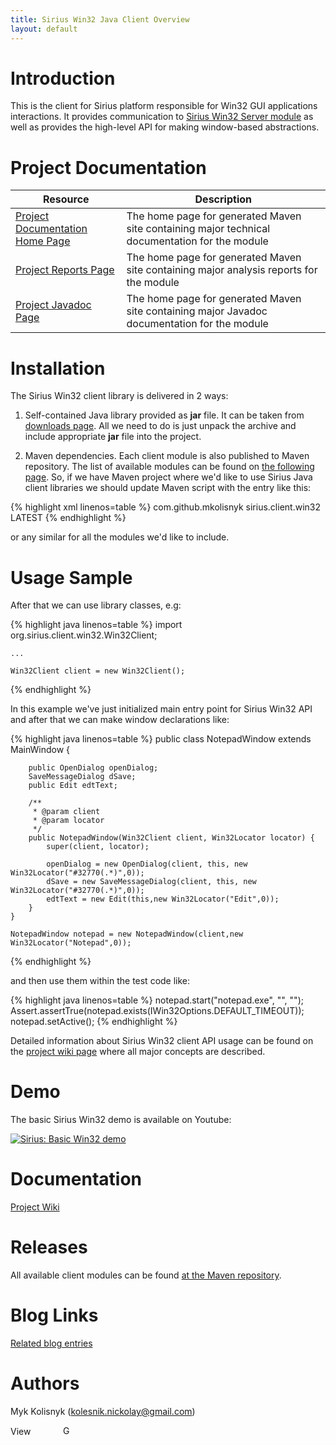 ```yaml
---
title: Sirius Win32 Java Client Overview
layout: default
---
```


# Introduction

This is the client for Sirius platform responsible for Win32 GUI applications interactions. It provides communication to [Sirius Win32 Server module](https://github.com/mkolisnyk/Sirius/tree/master/Sirius-Server-Win32#sirius-server-win32-overview) as well as provides the high-level API for making window-based abstractions.

# Project Documentation

| Resource | Description |
| -------- | ----------- |
| [Project Documentation Home Page](/Sirius/sirius.client.win32/index.html) | The home page for generated Maven site containing major technical documentation for the module |
| [Project Reports Page](/Sirius/sirius.client.win32/project-reports.html) | The home page for generated Maven site containing major analysis reports for the module |
| [Project Javadoc Page](/Sirius/sirius.client.win32/apidocs/index.html) | The home page for generated Maven site containing major Javadoc documentation for the module  |

# Installation

The Sirius Win32 client library is delivered in 2 ways:

1. Self-contained Java library provided as **jar** file. It can be taken from [downloads page](http://code.google.com/p/sirius-platform/downloads/list). All we need to do is just unpack the archive and include appropriate **jar** file into the project.

2. Maven dependencies. Each client module is also published to Maven repository. The list of available modules can be found on [the following page](http://search.maven.org/#search%7Cga%7C1%7Ca%3A%22sirius.client.win32%22). So, if we have Maven project where we'd like to use Sirius Java client libraries we should update Maven script with the entry like this:

{% highlight xml linenos=table %}
	<dependency>
		<groupId>com.github.mkolisnyk</groupId>
		<artifactId>sirius.client.win32</artifactId>
		<version>LATEST</version>
	</dependency>
{% endhighlight %}

or any similar for all the modules we'd like to include.

# Usage Sample

After that we can use library classes, e.g:

{% highlight java linenos=table %}
	import org.sirius.client.win32.Win32Client;
	
	...
	
	Win32Client client = new Win32Client();
{% endhighlight %}

In this example we've just initialized main entry point for Sirius Win32 API and after that we can make window declarations like:

{% highlight java linenos=table %}
	public class NotepadWindow extends MainWindow {
		
		public OpenDialog openDialog;
		SaveMessageDialog dSave;
		public Edit edtText;

		/**
		 * @param client
		 * @param locator
		 */
		public NotepadWindow(Win32Client client, Win32Locator locator) {
			super(client, locator);

			openDialog = new OpenDialog(client, this, new Win32Locator("#32770(.*)",0));
			dSave = new SaveMessageDialog(client, this, new Win32Locator("#32770(.*)",0));
			edtText = new Edit(this,new Win32Locator("Edit",0));
		}		
	}
	
	NotepadWindow notepad = new NotepadWindow(client,new Win32Locator("Notepad",0));
{% endhighlight %}

and then use them within the test code like:

{% highlight java linenos=table %}
	notepad.start("notepad.exe", "", "");
	Assert.assertTrue(notepad.exists(IWin32Options.DEFAULT_TIMEOUT));
	notepad.setActive();
{% endhighlight %}

Detailed information about Sirius Win32 client API usage can be found on the [project wiki page](https://github.com/mkolisnyk/Sirius/wiki/Win32-Client:-Win32-interaction) where all major concepts are described.

Demo
======

The basic Sirius Win32 demo is available on Youtube:

[![Sirius: Basic Win32 demo](http://img.youtube.com/vi/JI8zuvx5nV4/0.jpg)](http://www.youtube.com/watch?v=JI8zuvx5nV4)

Documentation
======
[Project Wiki](https://github.com/mkolisnyk/Sirius/wiki)

# Releases

All available client modules can be found [at the Maven repository](http://search.maven.org/#search%7Cgav%7C1%7Cg%3A%22com.github.mkolisnyk%22%20AND%20a%3A%22sirius.client.win32%22). 

Blog Links
======
[Related blog entries](http://mkolisnyk.blogspot.co.uk/search/label/Sirius)

Authors
======
Myk Kolisnyk (kolesnik.nickolay@gmail.com)

<a href="http://ua.linkedin.com/pub/mykola-kolisnyk/14/533/903"><img src="http://www.linkedin.com/img/webpromo/btn_profile_bluetxt_80x15.png" width="80" height="15" border="0" alt="View Mykola Kolisnyk's profile on LinkedIn"></a>
<a href="http://plus.google.com/108480514086204589709?prsrc=3" rel="publisher" style="text-decoration:none;">
<img src="http://ssl.gstatic.com/images/icons/gplus-16.png" alt="Google+" style="border:0;width:16px;height:16px;"/></a>
